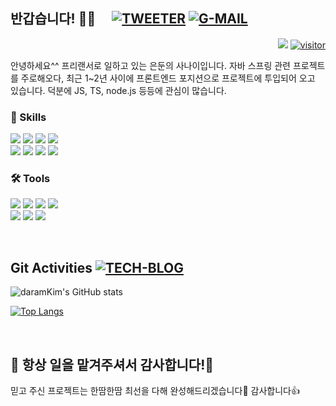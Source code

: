 ## 반갑습니다! 🙇🏻 　[![TWEETER](https://img.shields.io/badge/Twitter-1877f2?style=flat-square&logo=twitter&logoColor=white)](https://twitter.com/chaindevchu) [![G-MAIL](https://img.shields.io/badge/Gmail-d14836?style=flat-square&logo=Gmail&logoColor=white&link=mailto:chaindevchu@gmail.com)](mailto:chaindevchu@gmail.com)  

<!-- ![LINKED-IN](https://img.shields.io/badge/-LinkedIn-blue?style=flat-square&logo=Linkedin&logoColor=white&link=https://www.linkedin.com) -->

<div align="right"/>
    
<a><img src="https://badgen.net/badge/icon/Software engineer?icon=https://caple-static.s3.ap-northeast-2.amazonaws.com/cobalt-badge.svg&label&color=8174f6&labelColor=9b91f8"/></a>
[![visitor](https://hits.seeyoufarm.com/api/count/incr/badge.svg?url=https%3A%2F%2Fgithub.com%2FdaramKim%2Fhit-counter&count_bg=black&title_bg=%23555555&icon=&icon_color=&title=visitor&edge_flat=false)](https://hits.seeyoufarm.com)

<div align="left"/>

안녕하세요^^ 프리랜서로 일하고 있는 은둔의 사나이입니다.
자바 스프링 관련 프로젝트를 주로해오다, 최근 1~2년 사이에 
프론트엔드 포지션으로 프로젝트에 투입되어 오고 있습니다.
덕분에 JS, TS, node.js 등등에 관심이 많습니다. 


### 💪 Skills

<p>
    <img src="https://img.shields.io/badge/JavaScript-white?style=flat-square&logo=JavaScript&logoColor=black&color=F7DF1E"/>
    <img src="https://img.shields.io/badge/Vue-palegoldenrod?style=flat-square&logo=Vue.js&logoColor=black&color=4FC08D"/>
    <img src="https://img.shields.io/badge/React-palegoldenrod?style=flat-square&logo=React&logoColor=black&color=61DAFB"/>
    <img src="https://img.shields.io/badge/Socket.io-palegoldenrod?style=flat-square&logo=Socket.io&logoColor=white&color=010101"/>
    </br>
    <img src="https://img.shields.io/badge/Java-palegoldenrod?style=flat-square&logo=Java&logoColor=red&color=007396"/>
    <img src="https://img.shields.io/badge/Spring-white?style=flat-square&logo=Spring&logoColor=white&color=6DB33F"/>
    <img src="https://img.shields.io/badge/Oracle-palegoldenrod?style=flat-square&logo=Oracle&logoColor=black&color=F80000"/>
    <img src="https://img.shields.io/badge/AOS-none?style=flat-square&logo=Android&logoColor=black&color=3DDC84"/>
</p>

### 🛠 Tools 

<p>
    <img src="https://img.shields.io/badge/Visual Studio Code-none?style=flat-square&logo=Visual Studio Code&logoColor=007ACC&color=lightgrey"/>
    <img src="https://img.shields.io/badge/IntelliJ IDEA-none?style=flat-square&logo=IntelliJ IDEA&logoColor=000000&color=EF2D5E"/>
    <img src="https://img.shields.io/badge/Eclipse IDE-none?style=flat-square&logo=Eclipse IDE&logoColor=2C2255&color=AFDDF2"/>
    <img src="https://img.shields.io/badge/SonarQube-none?style=flat-square&logo=SonarQube&logoColor=4E9BCD&color=2651A2"/>
    </br>
    <img src="https://img.shields.io/badge/Redmine-none?style=flat-square&logo=Redmine&logoColor=B32024&color=orange"/>
    <img src="https://img.shields.io/badge/Confluence-none?style=flat-square&logo=Confluence&logoColor=blue&color=black"/>
    <img src="https://img.shields.io/badge/Android Studio-none?style=flat-square&logo=Android Studio&logoColor=3DDC84&color=grey"/>
      
</p>


</br>

## Git Activities [![TECH-BLOG](http://img.shields.io/badge/github-black?style=flat-square&logo=github)](https://github.com/daramKim)

![daramKim's GitHub stats](https://github-readme-stats.vercel.app/api?username=daramKim&show_icons=true&bg_color=10,e96443,904e95&title_color=184e95&text_color=black&border_color=grey)
<!-- 
All inbuilt themes :-
dark, radical, merko, gruvbox, tokyonight, onedark, cobalt, synthwave, highcontrast, dracula
 -->
<!-- graident
&bg_color=30,e96443,904e95&title_color=fff&text_color=fff 
-->

[![Top Langs](https://github-readme-stats.vercel.app/api/top-langs/?username=daramKim&layout=compact&theme=cobalt&border_color=2e4058&hide=python,C,C%2B%2B)](https://github.com/daramKim)

<!-- wakatime... 이건 사용할지 안할지 고려중
[![daramKim's wakatime stats](https://github-readme-stats.vercel.app/api/wakatime?username=daramKim&border_color=2e4058)](https://github.com/daramKim) 
-->

<!-- [![commitcombo](http://commitcombo.com/get?user=Devxb&theme=DeepOcean&v=1)](https://github.com/devxb/CommitCombo) -->

<br>

## :sparkling_heart: 항상 일을 맡겨주셔서 감사합니다!💯

믿고 주신 프로젝트는 한땀한땀 최선을 다해 완성해드리겠습니다🤗
감사합니다👍  
